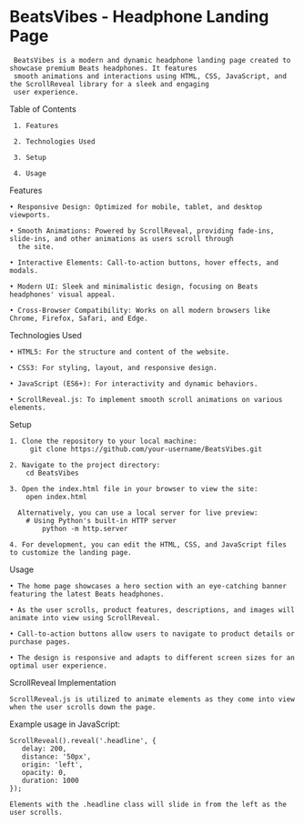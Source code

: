 # BeatsVibes - Headphone Landing Page

     BeatsVibes is a modern and dynamic headphone landing page created to showcase premium Beats headphones. It features 
     smooth animations and interactions using HTML, CSS, JavaScript, and the ScrollReveal library for a sleek and engaging 
     user experience.

Table of Contents

     1. Features
     
     2. Technologies Used
    
     3. Setup

     4. Usage

Features

    • Responsive Design: Optimized for mobile, tablet, and desktop viewports.
    
    • Smooth Animations: Powered by ScrollReveal, providing fade-ins, slide-ins, and other animations as users scroll through 
      the site.
 
    • Interactive Elements: Call-to-action buttons, hover effects, and modals.
    
    • Modern UI: Sleek and minimalistic design, focusing on Beats headphones' visual appeal.
    
    • Cross-Browser Compatibility: Works on all modern browsers like Chrome, Firefox, Safari, and Edge.

Technologies Used

    • HTML5: For the structure and content of the website.

    • CSS3: For styling, layout, and responsive design.

    • JavaScript (ES6+): For interactivity and dynamic behaviors.

    • ScrollReveal.js: To implement smooth scroll animations on various elements.

Setup

    1. Clone the repository to your local machine:
         git clone https://github.com/your-username/BeatsVibes.git

    2. Navigate to the project directory:
        cd BeatsVibes

    3. Open the index.html file in your browser to view the site:
        open index.html

      Alternatively, you can use a local server for live preview:
        # Using Python's built-in HTTP server
            python -m http.server

    4. For development, you can edit the HTML, CSS, and JavaScript files to customize the landing page.

Usage

    • The home page showcases a hero section with an eye-catching banner featuring the latest Beats headphones.

    • As the user scrolls, product features, descriptions, and images will animate into view using ScrollReveal.

    • Call-to-action buttons allow users to navigate to product details or purchase pages.

    • The design is responsive and adapts to different screen sizes for an optimal user experience.

ScrollReveal Implementation

    ScrollReveal.js is utilized to animate elements as they come into view when the user scrolls down the page.

Example usage in JavaScript:

    ScrollReveal().reveal('.headline', {
       delay: 200,
       distance: '50px',
       origin: 'left',
       opacity: 0,
       duration: 1000
    });

    Elements with the .headline class will slide in from the left as the user scrolls.














    
